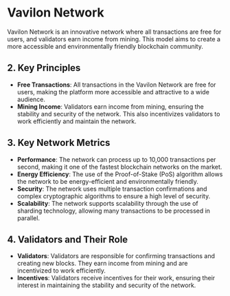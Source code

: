 # Vavilon Network

Vavilon Network is an innovative network where all transactions are free for users, and validators earn income from mining. This model aims to create a more accessible and environmentally friendly blockchain community.

## 2. Key Principles

- **Free Transactions**: All transactions in the Vavilon Network are free for users, making the platform more accessible and attractive to a wide audience.
- **Mining Income**: Validators earn income from mining, ensuring the stability and security of the network. This also incentivizes validators to work efficiently and maintain the network.

## 3. Key Network Metrics

- **Performance**: The network can process up to 10,000 transactions per second, making it one of the fastest blockchain networks on the market.
- **Energy Efficiency**: The use of the Proof-of-Stake (PoS) algorithm allows the network to be energy-efficient and environmentally friendly.
- **Security**: The network uses multiple transaction confirmations and complex cryptographic algorithms to ensure a high level of security.
- **Scalability**: The network supports scalability through the use of sharding technology, allowing many transactions to be processed in parallel.

## 4. Validators and Their Role

- **Validators**: Validators are responsible for confirming transactions and creating new blocks. They earn income from mining and are incentivized to work efficiently.
- **Incentives**: Validators receive incentives for their work, ensuring their interest in maintaining the stability and security of the network.